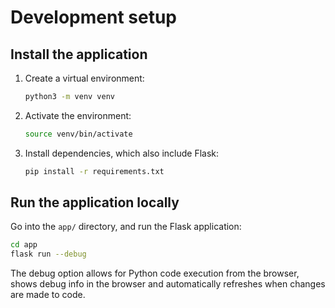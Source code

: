 # Development setup

## Install the application

1. Create a virtual environment:
    ```bash
    python3 -m venv venv
    ```

2. Activate the environment:
    ```bash
    source venv/bin/activate
    ```

3. Install dependencies, which also include Flask:
    ```bash
    pip install -r requirements.txt
    ```

## Run the application locally

Go into the `app/` directory, and run the Flask application:
```bash
cd app
flask run --debug
```

The debug option allows for Python code execution from the browser, shows debug info in the browser and automatically refreshes when changes are made to code.
